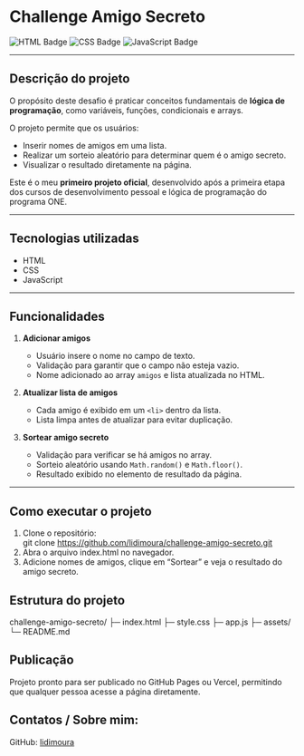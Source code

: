 # Challenge Amigo Secreto

![HTML Badge](https://img.shields.io/badge/HTML5-E34F26?style=for-the-badge&logo=html5&logoColor=white)
![CSS Badge](https://img.shields.io/badge/CSS3-1572B6?style=for-the-badge&logo=css3&logoColor=white)
![JavaScript Badge](https://img.shields.io/badge/JavaScript-F7DF1E?style=for-the-badge&logo=javascript&logoColor=black)

---

## Descrição do projeto
O propósito deste desafio é praticar conceitos fundamentais de **lógica de programação**, como variáveis, funções, condicionais e arrays.

O projeto permite que os usuários:
- Inserir nomes de amigos em uma lista.
- Realizar um sorteio aleatório para determinar quem é o amigo secreto.
- Visualizar o resultado diretamente na página.

Este é o meu **primeiro projeto oficial**, desenvolvido após a primeira etapa dos cursos de desenvolvimento pessoal e lógica de programação do programa ONE.

---

## Tecnologias utilizadas
- HTML  
- CSS  
- JavaScript  

---

## Funcionalidades
1. **Adicionar amigos**  
   - Usuário insere o nome no campo de texto.  
   - Validação para garantir que o campo não esteja vazio.  
   - Nome adicionado ao array `amigos` e lista atualizada no HTML.

2. **Atualizar lista de amigos**  
   - Cada amigo é exibido em um `<li>` dentro da lista.  
   - Lista limpa antes de atualizar para evitar duplicação.

3. **Sortear amigo secreto**  
   - Validação para verificar se há amigos no array.  
   - Sorteio aleatório usando `Math.random()` e `Math.floor()`.  
   - Resultado exibido no elemento de resultado da página.

---

## Como executar o projeto
1. Clone o repositório:  
git clone https://github.com/lidimoura/challenge-amigo-secreto.git
2. Abra o arquivo index.html no navegador.
3. Adicione nomes de amigos, clique em “Sortear” e veja o resultado do amigo secreto.


## Estrutura do projeto
challenge-amigo-secreto/
├─ index.html
├─ style.css
├─ app.js
├─ assets/
└─ README.md


## Publicação

Projeto pronto para ser publicado no GitHub Pages ou Vercel, permitindo que qualquer pessoa acesse a página diretamente.

## Contatos / Sobre mim:

GitHub: [lidimoura](https://github.com/lidimoura)



